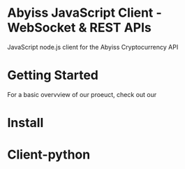 # Abyiss JavaScript Client - WebSocket & REST APIs

JavaScript node.js client for the Abyiss Cryptocurrency API

# Getting Started

For a basic overvview of our proeuct, check out our 

# Install 



# Client-python
